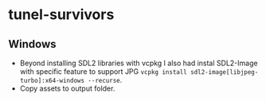 # tunel-survivors

## Windows

- Beyond installing SDL2 libraries with vcpkg I also had instal SDL2-Image with specific feature to support JPG `vcpkg install sdl2-image[libjpeg-turbo]:x64-windows --recurse`.
- Copy assets to output folder.